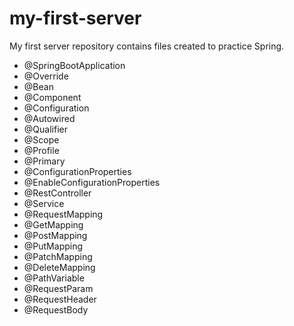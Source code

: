 # my-first-server

My first server repository contains files created to practice Spring. 

- @SpringBootApplication
- @Override
- @Bean
- @Component
- @Configuration
- @Autowired
- @Qualifier
- @Scope
- @Profile
- @Primary
- @ConfigurationProperties
- @EnableConfigurationProperties
- @RestController
- @Service
- @RequestMapping
- @GetMapping
- @PostMapping
- @PutMapping
- @PatchMapping
- @DeleteMapping
- @PathVariable
- @RequestParam
- @RequestHeader
- @RequestBody
